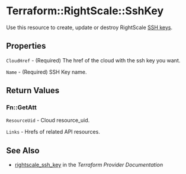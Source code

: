 # Terraform::RightScale::SshKey

Use this resource to create, update or destroy RightScale [SSH keys](http://reference.rightscale.com/api1.5/resources/ResourceSshKeys.html).

## Properties

`CloudHref` - (Required) The href of the cloud with the ssh key you want.

`Name` - (Required) SSH Key name.


## Return Values

### Fn::GetAtt

`ResourceUid` - Cloud resource_uid.

`Links` - Hrefs of related API resources.

## See Also

* [rightscale_ssh_key](https://www.terraform.io/docs/providers/rightscale/r/ssh_key.html) in the _Terraform Provider Documentation_